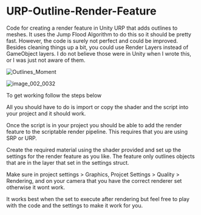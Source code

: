 # URP-Outline-Render-Feature
Code for creating a render feature in Unity URP that adds outlines to meshes. It uses the Jump Flood Algorithm to do this so it should be pretty fast. However, the code is surely not perfect and could be improved. Besides cleaning things up a bit, you could use Render Layers instead of GameObject layers. I do not believe those were in Unity when I wrote this, or I was just not aware of them.

![Outlines_Moment](https://github.com/FeralPug/URP-Outline-Render-Feature/assets/72169728/a562e617-b870-49ba-8682-6713d9faef3e)

![image_002_0032](https://github.com/FeralPug/URP-Outline-Render-Feature/assets/72169728/436a5e21-23de-4539-8413-d8819a23466f)

To get working follow the steps below

All you should have to do is import or copy the shader and the script into your project and it should work.

Once the script is in your project you should be able to add the render feature to the scriptable render pipeline. This requires that you are using SRP or URP. 

Create the required material using the shader provided and set up the settings for the render feature as you like. The feature only outlines objects that are in the layer that set in the settings struct.

Make sure in project settings > Graphics, Projcet Settings > Quality > Rendering, and on your camera that you have the correct renderer set otherwise it wont work. 

It works best when the set to execute after rendering but feel free to play with the code and the settings to make it work for you.

